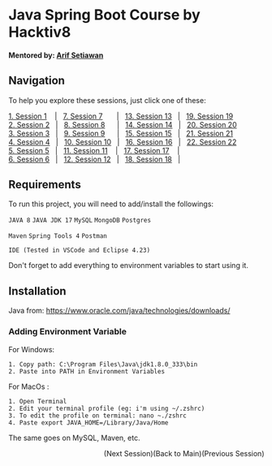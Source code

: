 
# Java Spring Boot Course by Hacktiv8

#### Mentored by: [Arif Setiawan](https://www.github.com/octokatherine)

## Navigation

To help you explore these sessions, just click one of these:

[1. Session 1](https://github.com/farlhmd/hacktiv8_java_springboot/tree/main/src/sesi1) &nbsp;&nbsp;&nbsp;|&nbsp;&nbsp; [7. Session 7](https://github.com/farlhmd/hacktiv8_java_springboot/tree/main/src/sesi7) &nbsp;&nbsp;&nbsp;&nbsp;&nbsp;&nbsp;|&nbsp;&nbsp; [13. Session 13](https://github.com/farlhmd/hacktiv8_java_springboot/tree/main/src/sesi13) &nbsp;&nbsp;|&nbsp;&nbsp; [19. Session 19](https://github.com/farlhmd/hacktiv8_java_springboot/tree/main/src/sesi19)\
[2. Session 2](https://github.com/farlhmd/hacktiv8_java_springboot/tree/main/src/sesi2) &nbsp;&nbsp;|&nbsp;&nbsp; [8. Session 8](https://github.com/farlhmd/hacktiv8_java_springboot/tree/main/src/sesi8) &nbsp;&nbsp;&nbsp;&nbsp;&nbsp;|&nbsp;&nbsp; [14. Session 14](https://github.com/farlhmd/hacktiv8_java_springboot/tree/main/src/sesi14) &nbsp;&nbsp;|&nbsp;&nbsp; [20. Session 20](https://github.com/farlhmd/hacktiv8_java_springboot/tree/main/src/sesi20)\
[3. Session 3](https://github.com/farlhmd/hacktiv8_java_springboot/tree/main/src/sesi3) &nbsp;&nbsp;|&nbsp;&nbsp; [9. Session 9](https://github.com/farlhmd/hacktiv8_java_springboot/tree/main/src/sesi9) &nbsp;&nbsp;&nbsp;&nbsp;&nbsp;|&nbsp;&nbsp; [15. Session 15](https://github.com/farlhmd/hacktiv8_java_springboot/tree/main/src/sesi15) &nbsp;&nbsp;|&nbsp;&nbsp; [21. Session 21](https://github.com/farlhmd/hacktiv8_java_springboot/tree/main/src/sesi21)\
[4. Session 4](https://github.com/farlhmd/hacktiv8_java_springboot/tree/main/src/sesi4) &nbsp;&nbsp;|&nbsp;&nbsp; [10. Session 10](https://github.com/farlhmd/hacktiv8_java_springboot/tree/main/src/sesi10) &nbsp;&nbsp;|&nbsp;&nbsp; [16. Session 16](https://github.com/farlhmd/hacktiv8_java_springboot/tree/main/src/sesi16) &nbsp;&nbsp;|&nbsp;&nbsp; [22. Session 22](https://github.com/farlhmd/hacktiv8_java_springboot/tree/main/src/sesi22)\
[5. Session 5](https://github.com/farlhmd/hacktiv8_java_springboot/tree/main/src/sesi5) &nbsp;&nbsp;|&nbsp;&nbsp; [11. Session 11](https://github.com/farlhmd/hacktiv8_java_springboot/tree/main/src/sesi11) &nbsp;&nbsp;&nbsp;|&nbsp;&nbsp;&nbsp;[17. Session 17](https://github.com/farlhmd/hacktiv8_java_springboot/tree/main/src/sesi17) &nbsp;&nbsp;&nbsp;|&nbsp;&nbsp; \
[6. Session 6](https://github.com/farlhmd/hacktiv8_java_springboot/tree/main/src/sesi6) &nbsp;&nbsp;|&nbsp;&nbsp; [12. Session 12](https://github.com/farlhmd/hacktiv8_java_springboot/tree/main/src/sesi12) &nbsp;&nbsp;|&nbsp;&nbsp; [18. Session 18](https://github.com/farlhmd/hacktiv8_java_springboot/tree/main/src/sesi18) &nbsp;&nbsp;|&nbsp;&nbsp; 
## Requirements

To run this project, you will need to add/install the followings: 

`JAVA 8` `JAVA JDK 17` `MySQL` `MongoDB` `Postgres`    

`Maven` `Spring Tools 4` `Postman`

`IDE (Tested in VSCode and Eclipse 4.23)`


Don't forget to add everything to environment variables to start using it.

## Installation

Java from: https://www.oracle.com/java/technologies/downloads/

### Adding Environment Variable

For Windows:

    1. Copy path: C:\Program Files\Java\jdk1.8.0_333\bin
    2. Paste into PATH in Environment Variables

For MacOs :

    1. Open Terminal
    2. Edit your terminal profile (eg: i'm using ~/.zshrc)
    3. To edit the profile on terminal: nano ~./zshrc
    4. Paste export JAVA_HOME=/Library/Java/Home

The same goes on MySQL, Maven, etc.


<!-- <table align="center" style="border:none;">
  <tr>
    <td>(Previous Session)</td>
    <td>(Back to Main)</td>
    <td>(Next Session)</td>
  </tr>
</table> -->

<p style="text-align:center;">
    <span style="float:right;">
       (Previous Session)
    </span>
    <span style="float:right;">
       (Back to Main)
    </span>
    <span style="float:right;">
       (Next Session)
    </span>
</p>

<!-- <p align="left">(<a href="#top">back to top</a>)</p><p align="center">(<a href="#top">back to top</a>)</p><p align="right">(<a href="#top">back to top</a>)</p> -->
















